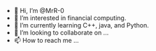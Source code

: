 - 👋 Hi, I’m @MrR-0
- 👀 I’m interested in financial computing.
- 🌱 I’m currently learning C++, java, and Python.
- 💞️ I’m looking to collaborate on ...
- 📫 How to reach me ...

<!---
MrR-0/MrR-0 is a ✨ special ✨ repository because its `README.md` (this file) appears on your GitHub profile.
You can click the Preview link to take a look at your changes.
--->
